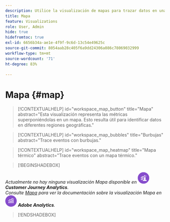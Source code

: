 ```yaml
---
description: Utilice la visualización de mapas para trazar datos en una visualización de mapa geográfico
title: Mapa
feature: Visualizations
role: User, Admin
hide: true
hidefromtoc: true
exl-id: 6656b34a-ae1e-4f9f-9c6d-13c54e49625c
source-git-commit: 8054aab28c405f6a9dd24306a086c78069032999
workflow-type: tm+mt
source-wordcount: '71'
ht-degree: 83%

---
```


# Mapa {#map}

<!-- markdownlint-disable MD034 -->

>[!CONTEXTUALHELP]
>id="workspace_map_button"
>title="Mapa"
>abstract="Esta visualización representa las métricas superponiéndolas en un mapa. Esto resulta útil para identificar datos en diferentes regiones geográficas."

<!-- markdownlint-enable MD034 -->

<!-- markdownlint-disable MD034 -->

>[!CONTEXTUALHELP]
>id="workspace_map_bubbles"
>title="Burbujas"
>abstract="Trace eventos con burbujas."

<!-- markdownlint-enable MD034 -->

<!-- markdownlint-disable MD034 -->

>[!CONTEXTUALHELP]
>id="workspace_map_heatmap"
>title="Mapa térmico"
>abstract="Trace eventos con un mapa térmico."

<!-- markdownlint-enable MD034 -->

>[!BEGINSHADEBOX]

_Actualmente no hay ninguna visualización Mapa disponible en_ ![CustomerJourney Analytics](/help/assets/icons/CustomerJourneyAnalytics.svg) _**Customer Journey Analytics**._<br/>_Consulte [Mapa](https://experienceleague.adobe.com/es/docs/analytics/analyze/analysis-workspace/visualizations/map-visualization) para ver la documentación sobre la visualización Mapa en_ ![Adobe Analytics](/help/assets/icons/AdobeAnalytics.svg) _**Adobe Analytics**._

>[!ENDSHADEBOX]
